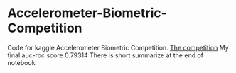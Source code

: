 # Accelerometer-Biometric-Competition
Code for kaggle Accelerometer Biometric Competition. 
<a href="https://www.kaggle.com/competitions/accelerometer-biometric-competition/submissions">The competition</a>
My final auc-roc score 0.79314
There is short summarize at the end of notebook
